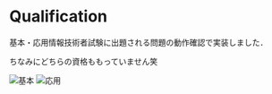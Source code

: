 # Qualification

基本・応用情報技術者試験に出題される問題の動作確認で実装しました．

ちなみにどちらの資格ももっていません笑

![基本](https://user-images.githubusercontent.com/75316867/104094011-a41df000-52d1-11eb-9b14-a595c65c272b.jpg)
![応用](https://user-images.githubusercontent.com/75316867/104094107-33c39e80-52d2-11eb-9527-5c786f9144d5.jpg)



